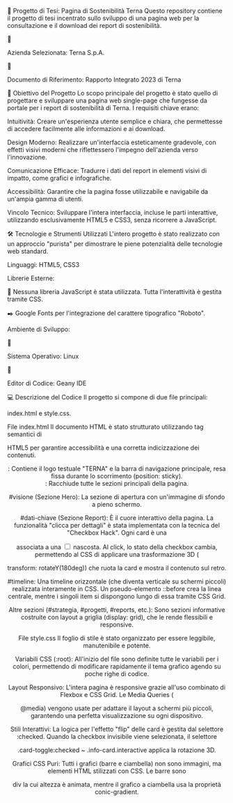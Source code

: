 📄 Progetto di Tesi: Pagina di Sostenibilità Terna
Questo repository contiene il progetto di tesi incentrato sullo sviluppo di una pagina web per la consultazione e il download dei report di sostenibilità.

🏢 

Azienda Selezionata: Terna S.p.A. 

📖 

Documento di Riferimento: Rapporto Integrato 2023 di Terna 

🎯 Obiettivo del Progetto
Lo scopo principale del progetto è stato quello di progettare e sviluppare una pagina web single-page che fungesse da portale per i report di sostenibilità di Terna.  I requisiti chiave erano:


Intuitività: Creare un'esperienza utente semplice e chiara, che permettesse di accedere facilmente alle informazioni e ai download. 


Design Moderno: Realizzare un'interfaccia esteticamente gradevole, con effetti visivi moderni che riflettessero l'impegno dell'azienda verso l'innovazione. 


Comunicazione Efficace: Tradurre i dati del report in elementi visivi di impatto, come grafici e infografiche. 


Accessibilità: Garantire che la pagina fosse utilizzabile e navigabile da un'ampia gamma di utenti. 


Vincolo Tecnico: Sviluppare l'intera interfaccia, incluse le parti interattive, utilizzando esclusivamente HTML5 e CSS3, senza ricorrere a JavaScript. 

🛠️ Tecnologie e Strumenti Utilizzati
L'intero progetto è stato realizzato con un approccio "purista" per dimostrare le piene potenzialità delle tecnologie web standard. 


Linguaggi: HTML5, CSS3 

Librerie Esterne:

🚫 Nessuna libreria JavaScript è stata utilizzata. Tutta l'interattività è gestita tramite CSS. 

✒️ Google Fonts per l'integrazione del carattere tipografico "Roboto".

Ambiente di Sviluppo:

🐧 

Sistema Operativo: Linux 

📝 

Editor di Codice: Geany IDE 

💻 Descrizione del Codice
Il progetto si compone di due file principali: 

index.html e style.css. 

File index.html
Il documento HTML è stato strutturato utilizzando tag semantici di 

HTML5 per garantire accessibilità e una corretta indicizzazione dei contenuti. 


<header>: Contiene il logo testuale "TERNA" e la barra di navigazione principale, resa fissa durante lo scorrimento (position: sticky). 


<main>: Racchiude tutte le sezioni principali della pagina. 

#visione (Sezione Hero): La sezione di apertura con un'immagine di sfondo a pieno schermo.

#dati-chiave (Sezione Report): È il cuore interattivo della pagina. La funzionalità "clicca per dettagli" è stata implementata con la tecnica del "Checkbox Hack". Ogni card è una 

<label> associata a una <input type="checkbox"> nascosta. Al click, lo stato della checkbox cambia, permettendo al CSS di applicare una trasformazione 3D (

transform: rotateY(180deg)) che ruota la card e mostra il contenuto sul retro. 

#timeline: Una timeline orizzontale (che diventa verticale su schermi piccoli) realizzata interamente in CSS. Un pseudo-elemento ::before crea la linea centrale, mentre i singoli item si dispongono lungo di essa tramite CSS Grid.


Altre sezioni (#strategia, #progetti, #reports, etc.): Sono sezioni informative costruite con layout a griglia (display: grid), che le rende flessibili e responsive. 

File style.css
Il foglio di stile è stato organizzato per essere leggibile, manutenibile e potente. 


Variabili CSS (:root): All'inizio del file sono definite tutte le variabili per i colori, permettendo di modificare rapidamente il tema grafico agendo su poche righe di codice. 


Layout Responsivo: L'intera pagina è responsive grazie all'uso combinato di Flexbox e CSS Grid. Le Media Queries (

@media) vengono usate per adattare il layout a schermi più piccoli, garantendo una perfetta visualizzazione su ogni dispositivo. 


Stili Interattivi: La logica per l'effetto "flip" delle card è gestita dal selettore :checked. Quando la checkbox invisibile viene selezionata, il selettore 

.card-toggle:checked ~ .info-card.interactive applica la rotazione 3D. 


Grafici CSS Puri: Tutti i grafici (barre e ciambella) non sono immagini, ma elementi HTML stilizzati con CSS. Le barre sono 

div la cui altezza è animata, mentre il grafico a ciambella usa la proprietà conic-gradient. 
